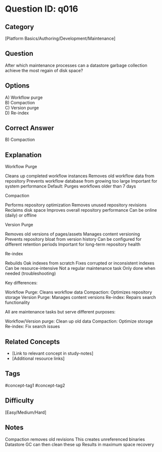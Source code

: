 # Question ID: q016

## Category
[Platform Basics/Authoring/Development/Maintenance]

## Question
After which maintenance processes can a datastore garbage collection achieve the most regain of disk space?

## Options
A) Workflow purge  <br /> 
B) Compaction  <br /> 
C) Version purge  <br /> 
D) Re-index  <br /> 

## Correct Answer
B) Compaction

## Explanation
Workflow Purge

Cleans up completed workflow instances
Removes old workflow data from repository
Prevents workflow database from growing too large
Important for system performance
Default: Purges workflows older than 7 days


Compaction

Performs repository optimization
Removes unused repository revisions
Reclaims disk space
Improves overall repository performance
Can be online (daily) or offline


Version Purge

Removes old versions of pages/assets
Manages content versioning
Prevents repository bloat from version history
Can be configured for different retention periods
Important for long-term repository health


Re-index

Rebuilds Oak indexes from scratch
Fixes corrupted or inconsistent indexes
Can be resource-intensive
Not a regular maintenance task
Only done when needed (troubleshooting)

Key differences:

Workflow Purge: Cleans workflow data
Compaction: Optimizes repository storage
Version Purge: Manages content versions
Re-index: Repairs search functionality

All are maintenance tasks but serve different purposes:

Workflow/Version purge: Clean up old data
Compaction: Optimize storage
Re-index: Fix search issues


## Related Concepts
- [Link to relevant concept in study-notes]
- [Additional resource links]

## Tags
#concept-tag1 #concept-tag2

## Difficulty
[Easy/Medium/Hard]

## Notes
Compaction removes old revisions
This creates unreferenced binaries
Datastore GC can then clean these up
Results in maximum space recovery